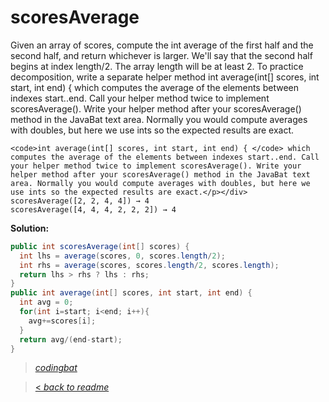 # scoresAverage

Given an array of scores, compute the int average of the first half and the second half, and return whichever is larger. We'll say that the second half begins at index length/2. The array length will be at least 2. To practice decomposition, write a separate helper method 
int average(int[] scores, int start, int end) { which computes the average of the elements between indexes start..end. Call your helper method twice to implement scoresAverage(). Write your helper method after your scoresAverage() method in the JavaBat text area. Normally you would compute averages with doubles, but here we use ints so the expected results are exact.

```
<code>int average(int[] scores, int start, int end) { </code> which computes the average of the elements between indexes start..end. Call your helper method twice to implement scoresAverage(). Write your helper method after your scoresAverage() method in the JavaBat text area. Normally you would compute averages with doubles, but here we use ints so the expected results are exact.</p></div>
scoresAverage([2, 2, 4, 4]) → 4
scoresAverage([4, 4, 4, 2, 2, 2]) → 4
```

**Solution:**

```java
public int scoresAverage(int[] scores) {
  int lhs = average(scores, 0, scores.length/2);
  int rhs = average(scores, scores.length/2, scores.length);
  return lhs > rhs ? lhs : rhs;
}
public int average(int[] scores, int start, int end) {
  int avg = 0;
  for(int i=start; i<end; i++){
    avg+=scores[i];
  }
  return avg/(end-start);
}
```

> _[codingbat](https://codingbat.com/prob/p123837)_

> [< _back to readme_](/README.md)